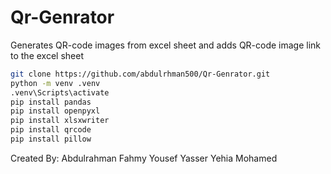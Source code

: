# Qr-Genrator
Generates QR-code images from excel sheet and adds QR-code image link to the excel sheet

```bash
git clone https://github.com/abdulrhman500/Qr-Genrator.git
python -m venv .venv
.venv\Scripts\activate
pip install pandas
pip install openpyxl
pip install xlsxwriter
pip install qrcode
pip install pillow
```

Created By: 
Abdulrahman Fahmy
Yousef Yasser
Yehia Mohamed
